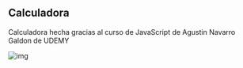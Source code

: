 ## Calculadora
Calculadora hecha gracias al curso de JavaScript de Agustin Navarro Galdon de UDEMY

![img](https://github.com/andreshurtadoo/Calculadora/blob/main/imgCalculadora.png)
